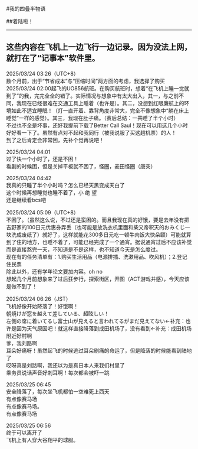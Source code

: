 #我的四叠半物语

##着陆啦！

---------------
这些内容在飞机上一边飞行一边记录。因为没法上网，就打在了“记事本”软件里。
---------------

2025/03/24 03:26（UTC+8）<br>
数个月前，出于“节省成本”与“压缩时间”两方面的考虑，我选择了购买2025/03/24 02:00起飞的UO856航班。在购买航班时，想着“在飞机上睡一觉就到了”的我，完完全全的错了。实际情况与想象中有太大出入，其一，与之前不同，我现在已经很难在交通工具上睡着（也许是）。其二，没想到红眼廉航上的环境如此不适宜睡眠！（灯一直开着、靠背角度非常大，完全不像想象中“躺在床上睡觉”一样的感觉）。其三，我现在肚子痛。（赛后总结：一共睡了半个小时）<br>
不过也不全是坏事，还好我提前下载了Better Call Saul！现在可以用这几个小时好好看一下了。虽然有点对不起和我同行（被我说服了买这趟机票）的人！<br>
到了之后肯定会非常困，先补个觉再说吧！<br>

2025/03/24 04:01<br>
过了快一个小时了，还是不困！<br>
看剧的时候困，但是关掉平板就不困了，怪圈，麦田怪圈（唐突）<br>

2025/03/24 04:42<br>
我真的只睡了半个小时吗？怎么已经天黑变成天白了<br>
这个时候再想睡觉也睡不着了，小 绝 望<br>
还是继续看bcs吧<br>

2025/03/24 05:09（UTC+8）<br>
不困了。（虽然这么说，不过还是蛮困的。而且我现在真的好饿，要是去年没有把吉野家的100日元优惠券弄丢（也可能是放洗衣机里面和柴又帝釈天的おみくじ一块洗成废纸了）就好了，这样就能花300多日元吃一顿牛肉饭大快朵颐）可能就算到了住的地方，也睡不着了，可能已经完成了一个通宵。据说通宵过后不应该补觉而是直接熬完一天，不知道是不是这样，也不知道今天是怎么度过。<br>
现在有的任务清单有：1.购买生活用品（电源排插、洗漱用品、吹风机）；2.登记住民票<br>
除此以外，还有学年论文要加内容。oh no<br>
想起几个月前想象来了过后狂步行，探索街区，开图（ACT游戏并感），今天应该是做不到了！<br>

2025/03/24 06:26（JST）<br>
飞机好像开始降落了！好饿啊！<br>
朝焼けが窓を越えて差している、超眩しい！<br>
左側の席に着いてるし富士山が見えると言われてるがまだ見えてない←补充：也许是因为天气原因吧！就这样直接降落到成田机场了，没有看到←补充：成田机场附近好村啊<br>
爹，我刘路啊<br>
耳朵好痛呀！虽然起飞的时候逃过耳朵剧痛的命运了，但是降落的时候能看到陆地了<br>
哎呀真是刘路啊，我还以为是真日本人来我们村里了<br>
乘务员说话声音好刺耳啊！每次都会被吓一跳<br>


2025/03/25 06:45<br>
安全降落了，每次坐飞机都怕一空难死上西天<br>
有点像赛马场<br>
有点像赛马场。<br>
有点像赛马场<br>

2025/03/25 06:56<br>
终于可以离开了<br>
飞机上有人穿大谷翔平的球服。<br>